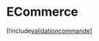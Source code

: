 # ECommerce

[!include[validationcommande](ecommerce.validationcommande.autogen.md)]































